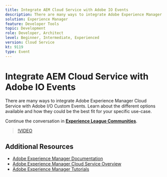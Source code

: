 ```yaml
---
title: Integrate AEM Cloud Service with Adobe IO Events
description: There are many ways to integrate Adobe Experience Manager Cloud Service with Adobe I/O Custom Events. Learn about the different options available and how they could be the best fit for your specific use-case.
solution: Experience Manager
feature: Developer Tools
topic: Development
role: Developer, Architect
level: Beginner, Intermediate, Experienced
version: Cloud Service
kt: 9119
type: Event
---
```

# Integrate AEM Cloud Service with Adobe IO Events

There are many ways to integrate Adobe Experience Manager Cloud Service with Adobe I/O Custom Events. Learn about the different options available and how they could be the best fit for your specific use-case.

Continue the conversation in **[Experience League Communities](https://adobe.ly/3ij0O1W)**.

>[!VIDEO](https://video.tv.adobe.com/v/337529/?quality=12&learn=on&hidetitle=true)

## Additional Resources

- [Adobe Experience Manager Documentation](https://experienceleague.adobe.com/docs/experience-manager-cloud-service.html)
- [Adobe Experience Manager Cloud Service Overview](https://experienceleague.adobe.com/docs/experience-manager-cloud-service/overview/home.html)
- [Adobe Experience Manager Tutorials](https://experienceleague.adobe.com/docs/experience-manager-tutorials.html)
